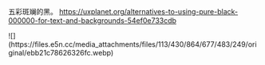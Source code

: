 <p>五彩斑斓的黑。 <a href="https://uxplanet.org/alternatives-to-using-pure-black-000000-for-text-and-backgrounds-54ef0e733cdb" target="_blank" rel="nofollow noopener" translate="no"><span class="invisible">https://</span><span class="ellipsis">uxplanet.org/alternatives-to-u</span><span class="invisible">sing-pure-black-000000-for-text-and-backgrounds-54ef0e733cdb</span></a></p>
![](https://files.e5n.cc/media_attachments/files/113/430/864/677/483/249/original/ebb21c78626326fc.webp)